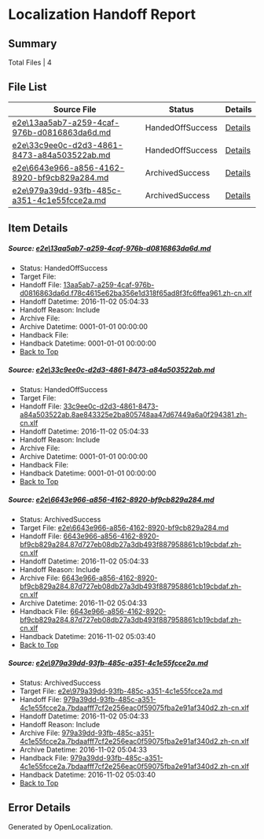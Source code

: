 # <a name='report-top'></a> Localization Handoff Report

## Summary
 Total Files | 4

## File List
 Source File | Status | Details 
 ----------- | ------ | ------- 
 [e2e\13aa5ab7-a259-4caf-976b-d0816863da6d.md](https://github.com/OpenLocalizationTestOrg/ol-test0/blob/eb01fa4f2827e26bbfb2a09d3b344182da4056b5/e2e/13aa5ab7-a259-4caf-976b-d0816863da6d.md) | HandedOffSuccess | [Details](#a3874bdf640e368db3487d4bfb9a5905004cc2af2)
 [e2e\33c9ee0c-d2d3-4861-8473-a84a503522ab.md](https://github.com/OpenLocalizationTestOrg/ol-test0/blob/01b0c0e3e15e093b9a0f2ce463d5d3a6120cfc3e/e2e/33c9ee0c-d2d3-4861-8473-a84a503522ab.md) | HandedOffSuccess | [Details](#126c6ac5d8dd4c454d7dfac438c530278d8757d24)
 [e2e\6643e966-a856-4162-8920-bf9cb829a284.md](https://github.com/OpenLocalizationTestOrg/ol-test0/blob/01b0c0e3e15e093b9a0f2ce463d5d3a6120cfc3e/e2e/6643e966-a856-4162-8920-bf9cb829a284.md) | ArchivedSuccess | [Details](#df08fef3506f8bb5feac0e8ae098f7c3a5981d2f6)
 [e2e\979a39dd-93fb-485c-a351-4c1e55fcce2a.md](https://github.com/OpenLocalizationTestOrg/ol-test0/blob/01b0c0e3e15e093b9a0f2ce463d5d3a6120cfc3e/e2e/979a39dd-93fb-485c-a351-4c1e55fcce2a.md) | ArchivedSuccess | [Details](#380017b5beabf918744f075a7954f2b61bdd16318)

## Item Details
##### <a name='a3874bdf640e368db3487d4bfb9a5905004cc2af2'></a> Source: [e2e\13aa5ab7-a259-4caf-976b-d0816863da6d.md](https://github.com/OpenLocalizationTestOrg/ol-test0/blob/eb01fa4f2827e26bbfb2a09d3b344182da4056b5/e2e/13aa5ab7-a259-4caf-976b-d0816863da6d.md)
* Status: HandedOffSuccess
* Target File: 
* Handoff File: [13aa5ab7-a259-4caf-976b-d0816863da6d.f78c4615e62ba356e1d318f65ad8f3fc6ffea961.zh-cn.xlf](https://github.com/OpenLocalizationTestOrg/ol-test0-handoff/blob/5ec8aa39e7a99e0f0754a92a05dc999bd8bf4945/ol-handoff/OpenLocalizationTestOrg/ol-test0-zhcn/yufeih/ht/13aa5ab7-a259-4caf-976b-d0816863da6d.f78c4615e62ba356e1d318f65ad8f3fc6ffea961.zh-cn.xlf)
* Handoff Datetime: 2016-11-02 05:04:33
* Handoff Reason: Include
* Archive File: 
* Archive Datetime: 0001-01-01 00:00:00
* Handback File: 
* Handback Datetime: 0001-01-01 00:00:00
* [Back to Top](#report-top)

##### <a name='126c6ac5d8dd4c454d7dfac438c530278d8757d24'></a> Source: [e2e\33c9ee0c-d2d3-4861-8473-a84a503522ab.md](https://github.com/OpenLocalizationTestOrg/ol-test0/blob/01b0c0e3e15e093b9a0f2ce463d5d3a6120cfc3e/e2e/33c9ee0c-d2d3-4861-8473-a84a503522ab.md)
* Status: HandedOffSuccess
* Target File: 
* Handoff File: [33c9ee0c-d2d3-4861-8473-a84a503522ab.8ae843325e2ba805748aa47d67449a6a0f294381.zh-cn.xlf](https://github.com/OpenLocalizationTestOrg/ol-test0-handoff/blob/5ec8aa39e7a99e0f0754a92a05dc999bd8bf4945/ol-handoff/OpenLocalizationTestOrg/ol-test0-zhcn/yufeih/mt/33c9ee0c-d2d3-4861-8473-a84a503522ab.8ae843325e2ba805748aa47d67449a6a0f294381.zh-cn.xlf)
* Handoff Datetime: 2016-11-02 05:04:33
* Handoff Reason: Include
* Archive File: 
* Archive Datetime: 0001-01-01 00:00:00
* Handback File: 
* Handback Datetime: 0001-01-01 00:00:00
* [Back to Top](#report-top)

##### <a name='df08fef3506f8bb5feac0e8ae098f7c3a5981d2f6'></a> Source: [e2e\6643e966-a856-4162-8920-bf9cb829a284.md](https://github.com/OpenLocalizationTestOrg/ol-test0/blob/01b0c0e3e15e093b9a0f2ce463d5d3a6120cfc3e/e2e/6643e966-a856-4162-8920-bf9cb829a284.md)
* Status: ArchivedSuccess
* Target File: [e2e\6643e966-a856-4162-8920-bf9cb829a284.md](https://github.com/OpenLocalizationTestOrg/ol-test0-zhcn/blob/3538c98ee34ff6e3b09a06c16cf71b1efc2207e7/e2e/6643e966-a856-4162-8920-bf9cb829a284.md)
* Handoff File: [6643e966-a856-4162-8920-bf9cb829a284.87d727eb08db27a3db493f887958861cb19cbdaf.zh-cn.xlf](https://github.com/OpenLocalizationTestOrg/ol-test0-handoff/blob/5ec8aa39e7a99e0f0754a92a05dc999bd8bf4945/ol-handoff/OpenLocalizationTestOrg/ol-test0-zhcn/yufeih/mt/6643e966-a856-4162-8920-bf9cb829a284.87d727eb08db27a3db493f887958861cb19cbdaf.zh-cn.xlf)
* Handoff Datetime: 2016-11-02 05:04:33
* Handoff Reason: Include
* Archive File: [6643e966-a856-4162-8920-bf9cb829a284.87d727eb08db27a3db493f887958861cb19cbdaf.zh-cn.xlf](https://github.com/OpenLocalizationTestOrg/ol-test0-handoff/blob/9a1a7c64e70200acb776a8eaacd167ba4235c3d9/ol-archive/OpenLocalizationTestOrg/ol-test0-zhcn/yufeih/mt/6643e966-a856-4162-8920-bf9cb829a284.87d727eb08db27a3db493f887958861cb19cbdaf.zh-cn.xlf)
* Archive Datetime: 2016-11-02 05:04:33
* Handback File: [6643e966-a856-4162-8920-bf9cb829a284.87d727eb08db27a3db493f887958861cb19cbdaf.zh-cn.xlf](https://github.com/OpenLocalizationTestOrg/ol-test0-handback/blob/986f2dffd97a21a0149ba5e007856f5819efe78e/ol-handback/OpenLocalizationTestOrg/ol-test0-zhcn/yufeih/ht/6643e966-a856-4162-8920-bf9cb829a284.87d727eb08db27a3db493f887958861cb19cbdaf.zh-cn.xlf)
* Handback Datetime: 2016-11-02 05:03:40
* [Back to Top](#report-top)

##### <a name='380017b5beabf918744f075a7954f2b61bdd16318'></a> Source: [e2e\979a39dd-93fb-485c-a351-4c1e55fcce2a.md](https://github.com/OpenLocalizationTestOrg/ol-test0/blob/01b0c0e3e15e093b9a0f2ce463d5d3a6120cfc3e/e2e/979a39dd-93fb-485c-a351-4c1e55fcce2a.md)
* Status: ArchivedSuccess
* Target File: [e2e\979a39dd-93fb-485c-a351-4c1e55fcce2a.md](https://github.com/OpenLocalizationTestOrg/ol-test0-zhcn/blob/3538c98ee34ff6e3b09a06c16cf71b1efc2207e7/e2e/979a39dd-93fb-485c-a351-4c1e55fcce2a.md)
* Handoff File: [979a39dd-93fb-485c-a351-4c1e55fcce2a.7bdaafff7cf2e256eac0f59075fba2e91af340d2.zh-cn.xlf](https://github.com/OpenLocalizationTestOrg/ol-test0-handoff/blob/5ec8aa39e7a99e0f0754a92a05dc999bd8bf4945/ol-handoff/OpenLocalizationTestOrg/ol-test0-zhcn/yufeih/mt/979a39dd-93fb-485c-a351-4c1e55fcce2a.7bdaafff7cf2e256eac0f59075fba2e91af340d2.zh-cn.xlf)
* Handoff Datetime: 2016-11-02 05:04:33
* Handoff Reason: Include
* Archive File: [979a39dd-93fb-485c-a351-4c1e55fcce2a.7bdaafff7cf2e256eac0f59075fba2e91af340d2.zh-cn.xlf](https://github.com/OpenLocalizationTestOrg/ol-test0-handoff/blob/9a1a7c64e70200acb776a8eaacd167ba4235c3d9/ol-archive/OpenLocalizationTestOrg/ol-test0-zhcn/yufeih/mt/979a39dd-93fb-485c-a351-4c1e55fcce2a.7bdaafff7cf2e256eac0f59075fba2e91af340d2.zh-cn.xlf)
* Archive Datetime: 2016-11-02 05:04:33
* Handback File: [979a39dd-93fb-485c-a351-4c1e55fcce2a.7bdaafff7cf2e256eac0f59075fba2e91af340d2.zh-cn.xlf](https://github.com/OpenLocalizationTestOrg/ol-test0-handback/blob/986f2dffd97a21a0149ba5e007856f5819efe78e/ol-handback/OpenLocalizationTestOrg/ol-test0-zhcn/yufeih/ht/979a39dd-93fb-485c-a351-4c1e55fcce2a.7bdaafff7cf2e256eac0f59075fba2e91af340d2.zh-cn.xlf)
* Handback Datetime: 2016-11-02 05:03:40
* [Back to Top](#report-top)


## Error Details

Generated by OpenLocalization.
